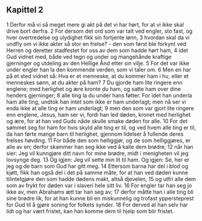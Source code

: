 ## Kapittel 2

1 Derfor må vi så meget mere gi akt på det vi har hørt, for at vi ikke skal drive bort derfra.
2 For dersom det ord som var talt ved engler, sto fast, og hver overtredelse og ulydighet fikk sin fortjente lønn,
3 hvordan skal da vi undfly om vi ikke akter så stor en frelse? - den som først ble forkynt ved Herren og deretter stadfestet for oss av dem som hadde hørt ham,
4 idet Gud vidnet med, både ved tegn og under og mangehånde kraftige gjerninger og utdeling av den Hellige Ånd etter sin vilje.
5 For det var ikke under engler han la den kommende verden, som vi taler om.
6 Men en har på et sted vidnet så: Hva er et menneske, at du kommer ham i hu, eller et menneskes sønn, at du akter på ham?
7 Du gjorde ham lite ringere enn englene; med herlighet og ære kronte du ham, og satte ham over dine henders gjerninger;
8 alle ting la du under hans føtter. For idet han underla ham alle ting, undtok han intet som ikke er ham underlagt; men nå ser vi enda ikke at alle ting er ham underlagt;
9 men den som var gjort lite ringere enn englene, Jesus, ham ser vi, fordi han led døden, kronet med herlighet og ære, for at han ved Guds nåde skulle smake døden for alle.
10 For det sømmet seg for ham for hvis skyld alle ting er til, og ved hvem alle ting er til, da han førte mange barn til herlighet, gjennom lidelser å fullende deres frelses høvding.
11 For både den som helliggjør, og de som helliggjøres, er alle av en; derfor skammer han seg ikke ved å kalle dem brødre,
12 når han sier: Jeg vil kunngjøre ditt navn for mine brødre, midt i menigheten vil jeg lovsynge deg.
13 Og igjen: Jeg vil sette min lit til ham. Og igjen: Se, her er jeg og de barn som Gud har gitt meg.
14 Ettersom barna har del i blod og kjøtt, fikk han også del i det på samme måte, for at han ved døden kunne tilintetgjøre den som hadde dødens makt, altså djevelen,
15 og utfri alle dem som av frykt for døden var i slaveri hele sitt liv.
16 For engler tar han seg jo ikke av, men Abrahams ætt tar han seg av;
17 derfor måtte han i alle ting bli sine brødre lik, for at han kunne bli en miskunnelig og trofast yppersteprest for Gud til å gjøre soning for folkets synder.
18 For derved at han selv har lidt og har vært fristet, kan han komme dem til hjelp som blir fristet.
